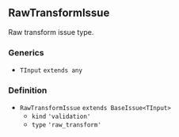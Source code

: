 RawTransformIssue
-----------------

Raw transform issue type.

### Generics

*   `TInput` `extends any`

### Definition

*   `RawTransformIssue` `extends BaseIssue<TInput>`
    *   `kind` `'validation'`
    *   `type` `'raw_transform'`